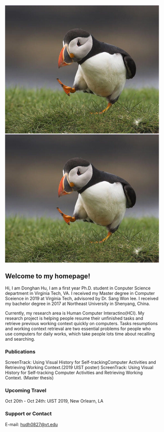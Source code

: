 ![text](https://github.com/DonghanHu/Homepage/blob/master/puffin.jpeg)
![ScreenShot](https://github.com/DonghanHu/Homepage/blob/master/puffin.jpeg)
## Welcome to my homepage!

Hi, I am Donghan Hu, I am a first year Ph.D. student in Conputer Science department in Virginia Tech, VA. I received my Master degree in Computer Sceience in 2019 at Virginia Tech, advisored by Dr. Sang Won lee. I received my bachelor degree in 2017 at Northeast University in Shenyang, China.

Currently, my research area is Human Computer Interactino(HCI). My research project is helping people resume their unfinished tasks and retrieve previous working context quickly on computers. Tasks resumptions and working context retrieval are two essential problems for people who use computers for daily works, which take people lots time about recalling and searching. 

### Publications

ScreenTrack: Using Visual History for Self-trackingComputer Activities and Retrieving Working Context.(2019 UIST poster)
ScreenTrack: Using Visual History for Self-tracking Computer Activities and Retrieving Working Context. (Master thesis)


### Upcoming Travel
Oct 20th - Oct 24th: UIST 2019, New Orlearn, LA

### Support or Contact

E-mail: hudh0827@vt.edu
